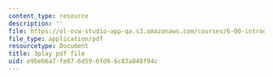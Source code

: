 ```yaml
---
content_type: resource
description: ''
file: https://ol-ocw-studio-app-qa.s3.amazonaws.com/courses/6-00-introduction-to-computer-science-and-programming-fall-2008/e9beb6a7fe076d590fd96c83a840f94c_WGDbIKtjmSs.pdf
file_type: application/pdf
resourcetype: Document
title: 3play pdf file
uid: e9beb6a7-fe07-6d59-0fd9-6c83a840f94c
---
```

